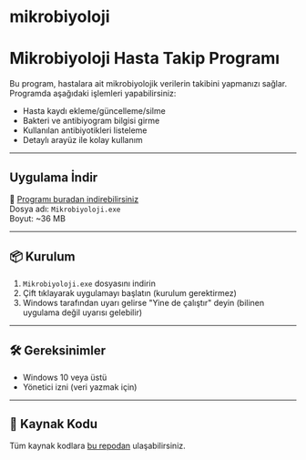 ﻿# mikrobiyoloji

# Mikrobiyoloji Hasta Takip Programı

Bu program, hastalara ait mikrobiyolojik verilerin takibini yapmanızı sağlar. 
Programda aşağıdaki işlemleri yapabilirsiniz:
- Hasta kaydı ekleme/güncelleme/silme
- Bakteri ve antibiyogram bilgisi girme
- Kullanılan antibiyotikleri listeleme
- Detaylı arayüz ile kolay kullanım

---

## Uygulama İndir

🔽 [Programı buradan indirebilirsiniz](https://github.com/SelinElifGur/mikrobiyoloji/releases/download/v2.0/Mikrobiyoloji.exe)  
Dosya adı: `Mikrobiyoloji.exe`  
Boyut: ~36 MB

---

## 📦 Kurulum

1. `Mikrobiyoloji.exe` dosyasını indirin
2. Çift tıklayarak uygulamayı başlatın (kurulum gerektirmez)
3. Windows tarafından uyarı gelirse "Yine de çalıştır" deyin (bilinen uygulama değil uyarısı gelebilir)

---

## 🛠 Gereksinimler

- Windows 10 veya üstü
- Yönetici izni (veri yazmak için)

---

## 📂 Kaynak Kodu

Tüm kaynak kodlara [bu repodan](https://github.com/SelinElifGur/mikrobiyoloji) ulaşabilirsiniz.





